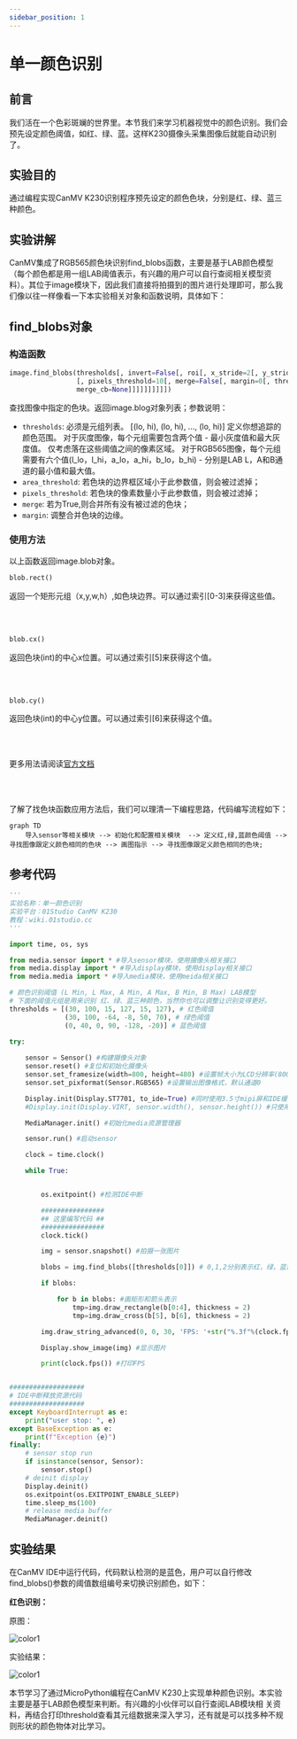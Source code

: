```yaml
---
sidebar_position: 1
---
```


# 单一颜色识别

## 前言
我们活在一个色彩斑斓的世界里。本节我们来学习机器视觉中的颜色识别。我们会预先设定颜色阈值，如红、绿、蓝。这样K230摄像头采集图像后就能自动识别了。

## 实验目的
通过编程实现CanMV K230识别程序预先设定的颜色色块，分别是红、绿、蓝三种颜色。

## 实验讲解

CanMV集成了RGB565颜色块识别find_blobs函数，主要是基于LAB颜色模型（每个颜色都是用一组LAB阈值表示，有兴趣的用户可以自行查阅相关模型资料）。其位于image模块下，因此我们直接将拍摄到的图片进行处理即可，那么我们像以往一样像看一下本实验相关对象和函数说明，具体如下：


## find_blobs对象

### 构造函数
```python
image.find_blobs(thresholds[, invert=False[, roi[, x_stride=2[, y_stride=1[, area_threshold=10
                 [, pixels_threshold=10[, merge=False[, margin=0[, threshold_cb=None[, 
                 merge_cb=None]]]]]]]]]])
```
查找图像中指定的色块。返回image.blog对象列表；参数说明：
- `thresholds`: 必须是元组列表。 [(lo, hi), (lo, hi), ..., (lo, hi)] 定义你想追踪的颜色范围。 对于灰度图像，每个元组需要包含两个值 - 最小灰度值和最大灰度值。 仅考虑落在这些阈值之间的像素区域。 对于RGB565图像，每个元组需要有六个值(l_lo，l_hi，a_lo，a_hi，b_lo，b_hi) - 分别是LAB L，A和B通道的最小值和最大值。
- `area_threshold`: 若色块的边界框区域小于此参数值，则会被过滤掉；
- `pixels_threshold`: 若色块的像素数量小于此参数值，则会被过滤掉；
- `merge`: 若为True,则合并所有没有被过滤的色块；
- `margin`: 调整合并色块的边缘。

### 使用方法

以上函数返回image.blob对象。

```python
blob.rect()
```
返回一个矩形元组（x,y,w,h）,如色块边界。可以通过索引[0-3]来获得这些值。

<br></br>

```python
blob.cx()
```
返回色块(int)的中心x位置。可以通过索引[5]来获得这个值。

<br></br>

```python
blob.cy()
```
返回色块(int)的中心y位置。可以通过索引[6]来获得这个值。

<br></br>

更多用法请阅读[官方文档](https://developer.canaan-creative.com/k230_canmv/main/zh/api/openmv/image.html#find-blobs)

<br></br>

了解了找色块函数应用方法后，我们可以理清一下编程思路，代码编写流程如下：

```mermaid
graph TD
    导入sensor等相关模块 --> 初始化和配置相关模块  --> 定义红,绿,蓝颜色阈值 --> 寻找图像跟定义颜色相同的色块 --> 画图指示 --> 寻找图像跟定义颜色相同的色块;
```

## 参考代码

```python
'''
实验名称：单一颜色识别
实验平台：01Studio CanMV K230
教程：wiki.01studio.cc
'''

import time, os, sys

from media.sensor import * #导入sensor模块，使用摄像头相关接口
from media.display import * #导入display模块，使用display相关接口
from media.media import * #导入media模块，使用meida相关接口

# 颜色识别阈值 (L Min, L Max, A Min, A Max, B Min, B Max) LAB模型
# 下面的阈值元组是用来识别 红、绿、蓝三种颜色，当然你也可以调整让识别变得更好。
thresholds = [(30, 100, 15, 127, 15, 127), # 红色阈值
              (30, 100, -64, -8, 50, 70), # 绿色阈值
              (0, 40, 0, 90, -128, -20)] # 蓝色阈值
              
try:

    sensor = Sensor() #构建摄像头对象
    sensor.reset() #复位和初始化摄像头
    sensor.set_framesize(width=800, height=480) #设置帧大小为LCD分辨率(800x480)，默认通道0
    sensor.set_pixformat(Sensor.RGB565) #设置输出图像格式，默认通道0

    Display.init(Display.ST7701, to_ide=True) #同时使用3.5寸mipi屏和IDE缓冲区显示图像，800x480分辨率
    #Display.init(Display.VIRT, sensor.width(), sensor.height()) #只使用IDE缓冲区显示图像

    MediaManager.init() #初始化media资源管理器

    sensor.run() #启动sensor

    clock = time.clock()

    while True:


        os.exitpoint() #检测IDE中断

        ################
        ## 这里编写代码 ##
        ################
        clock.tick()

        img = sensor.snapshot() #拍摄一张图片

        blobs = img.find_blobs([thresholds[0]]) # 0,1,2分别表示红，绿，蓝色。

        if blobs:

            for b in blobs: #画矩形和箭头表示
                tmp=img.draw_rectangle(b[0:4], thickness = 2)
                tmp=img.draw_cross(b[5], b[6], thickness = 2)

        img.draw_string_advanced(0, 0, 30, 'FPS: '+str("%.3f"%(clock.fps())), color = (255, 255, 255))

        Display.show_image(img) #显示图片

        print(clock.fps()) #打印FPS


###################
# IDE中断释放资源代码
###################
except KeyboardInterrupt as e:
    print("user stop: ", e)
except BaseException as e:
    print(f"Exception {e}")
finally:
    # sensor stop run
    if isinstance(sensor, Sensor):
        sensor.stop()
    # deinit display
    Display.deinit()
    os.exitpoint(os.EXITPOINT_ENABLE_SLEEP)
    time.sleep_ms(100)
    # release media buffer
    MediaManager.deinit()
```

## 实验结果

在CanMV IDE中运行代码，代码默认检测的是蓝色，用户可以自行修改find_blobs()参数的阈值数组编号来切换识别颜色，如下：

**红色识别：**

原图：

![color1](./img/color/color1.png)

实验结果：

![color1](./img/color/color2.png)

本节学习了通过MicroPython编程在CanMV K230上实现单种颜色识别。本实验主要是基于LAB颜色模型来判断。有兴趣的小伙伴可以自行查阅LAB模块相 关资料，再结合打印threshold查看其元组数据来深入学习，还有就是可以找多种不规则形状的颜色物体对比学习。